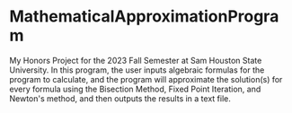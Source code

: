# MathematicalApproximationProgram
My Honors Project for the 2023 Fall Semester at Sam Houston State University. In this program, the user inputs algebraic formulas for the program to calculate, and the program will approximate the solution(s) for every formula using the Bisection Method, Fixed Point Iteration, and Newton's method, and then outputs the results in a text file.
